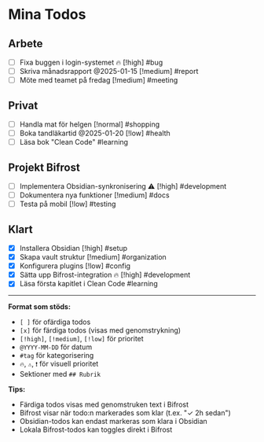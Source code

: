 # Mina Todos

## Arbete
- [ ] Fixa buggen i login-systemet 🔥 [!high] #bug
- [ ] Skriva månadsrapport @2025-01-15 [!medium] #report
- [ ] Möte med teamet på fredag [!medium] #meeting

## Privat
- [ ] Handla mat för helgen [!normal] #shopping
- [ ] Boka tandläkartid @2025-01-20 [!low] #health
- [ ] Läsa bok "Clean Code" #learning

## Projekt Bifrost
- [ ] Implementera Obsidian-synkronisering ⚠️ [!high] #development
- [ ] Dokumentera nya funktioner [!medium] #docs
- [ ] Testa på mobil [!low] #testing

## Klart
- [x] Installera Obsidian [!high] #setup
- [x] Skapa vault struktur [!medium] #organization
- [x] Konfigurera plugins [!low] #config
- [x] Sätta upp Bifrost-integration 🔥 [!high] #development
- [x] Läsa första kapitlet i Clean Code #learning

---

**Format som stöds:**
- `[ ]` för ofärdiga todos
- `[x]` för färdiga todos (visas med genomstrykning)
- `[!high]`, `[!medium]`, `[!low]` för prioritet
- `@YYYY-MM-DD` för datum
- `#tag` för kategorisering
- `🔥`, `⚠️`, `❗` för visuell prioritet
- Sektioner med `## Rubrik`

**Tips:**
- Färdiga todos visas med genomstruken text i Bifrost
- Bifrost visar när todo:n markerades som klar (t.ex. "✓ 2h sedan")
- Obsidian-todos kan endast markeras som klara i Obsidian
- Lokala Bifrost-todos kan toggles direkt i Bifrost